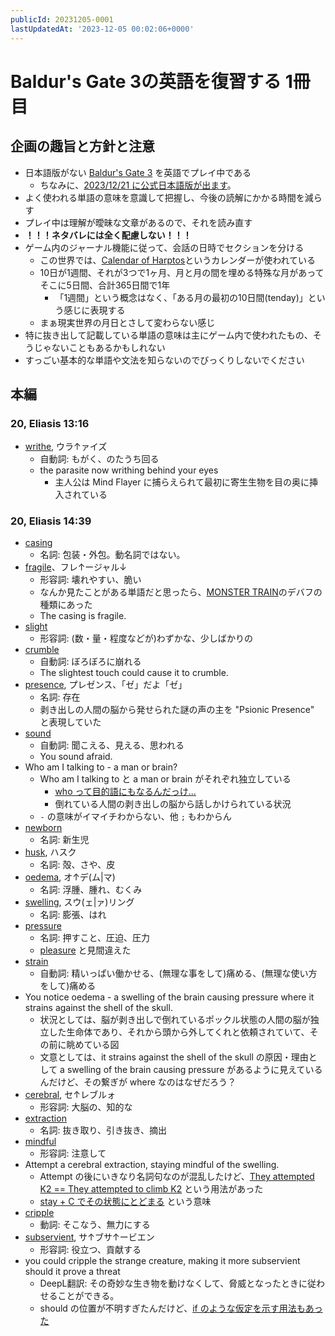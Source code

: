 ```yaml
---
publicId: 20231205-0001
lastUpdatedAt: '2023-12-05 00:02:06+0000'
---
```


# Baldur's Gate 3の英語を復習する 1冊目
## 企画の趣旨と方針と注意

- 日本語版がない [Baldur's Gate 3](https://store.steampowered.com/app/1086940/Baldurs_Gate_3/) を英語でプレイ中である
  - ちなみに、[2023/12/21 に公式日本語版が出ます](https://twitter.com/spikechunsoft/status/1709068275219644893)。
- よく使われる単語の意味を意識して把握し、今後の読解にかかる時間を減らす
- プレイ中は理解が曖昧な文章があるので、それを読み直す
- **！！！ネタバレには全く配慮しない！！！**
- ゲーム内のジャーナル機能に従って、会話の日時でセクションを分ける
  - この世界では、[Calendar of Harptos](https://www.worldanvil.com/w/forgotten-realms-28d26d5th29-lethann/a/calendar-of-harptos-article)というカレンダーが使われている
  - 10日が1週間、それが3つで1ヶ月、月と月の間を埋める特殊な月があってそこに5日間、合計365日間で1年
    - 「1週間」という概念はなく、「ある月の最初の10日間(tenday)」という感じに表現する
  - まぁ現実世界の月日とさして変わらない感じ
- 特に抜き出して記載している単語の意味は主にゲーム内で使われたもの、そうじゃないこともあるかもしれない
- すっごい基本的な単語や文法を知らないのでびっくりしないでください

## 本編
### 20, Eliasis 13:16

- [writhe](https://ejje.weblio.jp/content/writhe), ウラ↑ァイズ
  - 自動詞: もがく、のたうち回る
  - the parasite now writhing behind your eyes
    - 主人公は Mind Flayer に捕らえられて最初に寄生生物を目の奥に挿入されている

### 20, Eliasis 14:39

- [casing](https://ejje.weblio.jp/content/casing)
  - 名詞: 包装・外包。動名詞ではない。
- [fragile](https://ejje.weblio.jp/content/fragile)、フレ↑ージャル↓
  - 形容詞: 壊れやすい、脆い
  - なんか見たことがある単語だと思ったら、[MONSTER TRAIN](https://store.steampowered.com/app/1102190/Monster_Train/)のデバフの種類にあった
  - The casing is fragile.
- [slight](https://ejje.weblio.jp/content/slight)
  - 形容詞: (数・量・程度などが)わずかな、少しばかりの
- [crumble](https://ejje.weblio.jp/content/crumble)
  - 自動詞: ぼろぼろに崩れる
  - The slightest touch could cause it to crumble.
- [presence](https://ejje.weblio.jp/content/presence), プレゼンス、「ゼ」だよ「ゼ」
  - 名詞: 存在
  - 剥き出しの人間の脳から発せられた謎の声の主を "Psionic Presence" と表現していた
- [sound](https://ejje.weblio.jp/content/sound)
  - 自動詞: 聞こえる、見える、思われる
  - You sound afraid.
- Who am I talking to - a man or brain?
  - Who am I talking to と a man or brain がそれぞれ独立している
    - [who って目的語にもなるんだっけ...](https://english-abroad.info/interrogative05.html)
    - 倒れている人間の剥き出しの脳から話しかけられている状況
  - `-` の意味がイマイチわからない、他 `;` もわからん
- [newborn](https://ejje.weblio.jp/content/newborn)
  - 名詞: 新生児
- [husk](https://ejje.weblio.jp/content/husk), ハスク
  - 名詞: 殻、さや、皮
- [oedema](https://ejje.weblio.jp/content/oedema), オ↑デ(ム|マ)
  - 名詞: 浮腫、腫れ、むくみ
- [swelling](https://ejje.weblio.jp/content/swelling), スウ(ェ|ァ)リング
  - 名詞: 膨張、はれ
- [pressure](https://ejje.weblio.jp/content/pressure)
  - 名詞: 押すこと、圧迫、圧力
  - [pleasure](https://ejje.weblio.jp/content/pleasure) と見間違えた
- [strain](https://ejje.weblio.jp/content/strain)
  - 自動詞: 精いっぱい働かせる、(無理な事をして)痛める、(無理な使い方をして)痛める
- You notice oedema - a swelling of the brain causing pressure where it strains against the shell of the skull.
  - 状況としては、脳が剥き出しで倒れているポックル状態の人間の脳が独立した生命体であり、それから頭から外してくれと依頼されていて、その前に眺めている図
  - 文意としては、it strains against the shell of the skull の原因・理由として a swelling of the brain causing pressure があるように見えているんだけど、その繋ぎが where なのはなぜだろう？
- [cerebral](https://ejje.weblio.jp/content/cerebral), セ↑レブルォ
  - 形容詞: 大脳の、知的な
- [extraction](https://ejje.weblio.jp/content/extraction)
  - 名詞: 抜き取り、引き抜き、摘出
- [mindful](https://ejje.weblio.jp/content/mindful)
  - 形容詞: 注意して
- Attempt a cerebral extraction, staying mindful of the swelling.
  - Attempt の後にいきなり名詞句なのが混乱したけど、[They attempted K2 == They attempted to climb K2](https://ejje.weblio.jp/content/attempt) という用法があった
  - [stay + C でその状態にとどまる](https://ejje.weblio.jp/content/stay) という意味
- [cripple](https://ejje.weblio.jp/content/cripple)
  - 動詞: そこなう、無力にする
- [subservient](https://ejje.weblio.jp/content/subservient), サ↑ブサ↑ービエン
  - 形容詞: 役立つ、貢献する
- you could cripple the strange creature, making it more subservient should it prove a threat
  - DeepL翻訳: その奇妙な生き物を動けなくして、脅威となったときに従わせることができる。
  - should の位置が不明すぎたんだけど、[if のような仮定を示す用法もあった](https://www.design-bizenglish.tech/entry/should-you)
